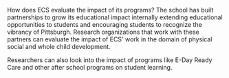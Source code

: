 How does ECS evaluate the impact of its programs? The school has built partnerships to grow its educational impact internally extending educational opportunities to students and encouraging students to recognize the vibrancy of Pittsburgh. Research organizations that work with these partners can evaluate the impact of ECS' work in the domain of physical social and whole child development.

Researchers can also look into the impact of programs like E-Day Ready Care and other after school programs on student learning.